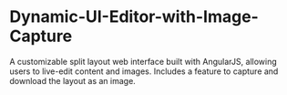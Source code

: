 # Dynamic-UI-Editor-with-Image-Capture
A customizable split layout web interface built with AngularJS, allowing users to live-edit content and images. Includes a feature to capture and download the layout as an image.

